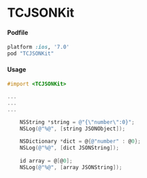 # TCJSONKit

#### Podfile

```ruby
platform :ios, '7.0'
pod "TCJSONKit"
```

#### Usage
```Objective-C
#import <TCJSONKit>

...
...
...

	NSString *string = @"{\"number\":0}";
    NSLog(@"%@", [string JSONObject]);
    
    NSDictionary *dict = @{@"number" : @0};
    NSLog(@"%@", [dict JSONString]);
    
    id array = @[@0];
    NSLog(@"%@", [array JSONString]);

```
